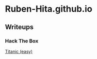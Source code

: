 # Ruben-Hita.github.io
## Writeups
### Hack The Box
[Titanic (easy)](https://ruben-hita.github.io/HackTheBox/Titanic/titanic)
